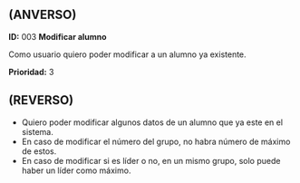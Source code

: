 ## **(ANVERSO)**
**ID:** 003 **Modificar alumno**

Como usuario quiero poder modificar a un alumno ya existente.

**Prioridad:** 3

## **(REVERSO)**
* Quiero poder modificar algunos datos de un alumno que ya este en el sistema.
* En caso de modificar el número del grupo, no habra número de máximo de estos.
* En caso de modificar si es líder o no, en un mismo grupo, solo puede haber un líder como máximo.
